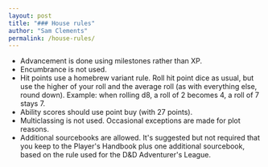 ```yaml
---
layout: post
title: "### House rules"
author: "Sam Clements"
permalink: /house-rules/
---
```


* Advancement is done using milestones rather than XP.
* Encumbrance is not used.
* Hit points use a homebrew variant rule. Roll hit point dice as usual, but use the higher of your roll and the average roll (as with everything else, round down). Example: when rolling d8, a roll of 2 becomes 4, a roll of 7 stays 7.
* Ability scores should use point buy (with 27 points).
* Multiclassing is not used. Occasional exceptions are made for plot reasons.
* Additional sourcebooks are allowed. It's suggested but not required that you keep to the Player's Handbook plus one additional sourcebook, based on the rule used for the D&D Adventurer's League.
